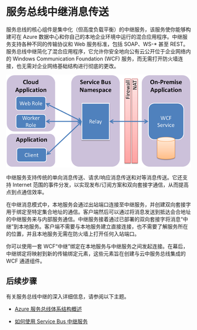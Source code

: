<properties
	pageTitle="服务总线中继消息传送概述 | Azure"
	description="服务总线中继的概述。"
	services="service-bus"
	documentationCenter=".net"
	authors="sethmanheim"
	manager="timlt"
	editor=""/>

<tags
	ms.service="service-bus"
	ms.date="01/26/2016"
	wacn.date="03/28/2016"/>


# 服务总线中继消息传送

服务总线的核心组件是集中化（但高度负载平衡）的中继服务，该服务使你能够构建可在 Azure 数据中心和你自己的本地企业环境中运行的混合应用程序。中继服务支持各种不同的传输协议和 Web 服务标准，包括 SOAP、WS-* 甚至 REST。服务总线中继简化了混合应用程序，它允许你安全地向公有云公开位于企业网络内的 Windows Communication Foundation (WCF) 服务，而无需打开防火墙连接，也无需对企业网络基础结构进行彻底的更改。

![中继概念](./media/service-bus-relay-overview/sb-relay-01.png)

中继服务支持传统的单向消息传送、请求/响应消息传送和对等消息传送。它还支持 Internet 范围的事件分发，以实现发布/订阅方案和双向套接字通信，从而提高点到点通信效率。

在中继消息模式中，本地服务会通过出站端口连接至中继服务，并创建双向套接字用于绑定至特定集合地址的通信。客户端然后可以通过将消息发送到抵达会合地址的中继服务来与内部服务通信。中继服务接着通过已部署的双向套接字将消息“中继”到本地服务。客户端不需要与本地服务建立直接连接，也不需要了解服务所在的位置，并且本地服务无需在防火墙上打开任何入站端口。

你可以使用一套 WCF“中继”绑定在本地服务与中继服务之间发起连接。在幕后，中继绑定将映射到新的传输绑定元素，这些元素旨在创建与云中服务总线集成的 WCF 通道组件。

## 后续步骤

有关服务总线中继的深入详细信息，请参阅以下主题。

- [Azure 服务总线体系结构概述](/documentation/articles/service-bus-fundamentals-hybrid-solutions)

- [如何使用 Service Bus 中继服务](/documentation/articles/service-bus-dotnet-how-to-use-relay)

 

<!---HONumber=82-->